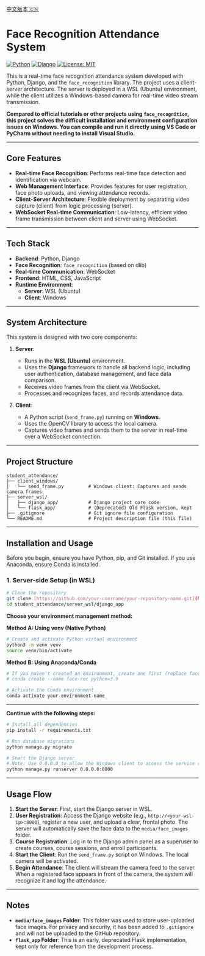 [中文版本 🇨🇳](./README.zh.md)
# Face Recognition Attendance System

[![Python](https://img.shields.io/badge/Python-3.9%2B-blue.svg)](https://www.python.org/)
[![Django](https://img.shields.io/badge/Django-4.x-green.svg)](https://www.djangoproject.com/)
[![License: MIT](https://img.shields.io/badge/License-MIT-yellow.svg)](https://opensource.org/licenses/MIT)

This is a real-time face recognition attendance system developed with Python, Django, and the `face_recognition` library. The project uses a client-server architecture. The server is deployed in a WSL (Ubuntu) environment, while the client utilizes a Windows-based camera for real-time video stream transmission.

**Compared to official tutorials or other projects using `face_recognition`, this project solves the difficult installation and environment configuration issues on Windows. You can compile and run it directly using VS Code or PyCharm without needing to install Visual Studio.**

---

## Core Features

-   **Real-time Face Recognition**: Performs real-time face detection and identification via webcam.
-   **Web Management Interface**: Provides features for user registration, face photo uploads, and viewing attendance records.
-   **Client-Server Architecture**: Flexible deployment by separating video capture (client) from logic processing (server).
-   **WebSocket Real-time Communication**: Low-latency, efficient video frame transmission between client and server using WebSocket.

---

## Tech Stack

-   **Backend**: Python, Django
-   **Face Recognition**: `face_recognition` (based on dlib)
-   **Real-time Communication**: WebSocket
-   **Frontend**: HTML, CSS, JavaScript
-   **Runtime Environment**:
    -   **Server**: WSL (Ubuntu)
    -   **Client**: Windows

---

## System Architecture

This system is designed with two core components:

1.  **Server**:
    -   Runs in the **WSL (Ubuntu)** environment.
    -   Uses the **Django** framework to handle all backend logic, including user authentication, database management, and face data comparison.
    -   Receives video frames from the client via WebSocket.
    -   Processes and recognizes faces, and records attendance data.

2.  **Client**:
    -   A Python script (`send_frame.py`) running on **Windows**.
    -   Uses the OpenCV library to access the local camera.
    -   Captures video frames and sends them to the server in real-time over a WebSocket connection.

---

## Project Structure

```
student_attendance/
├── client_windows/
│   └── send_frame.py         # Windows client: Captures and sends camera frames
├── server_wsl/
│   ├── django_app/           # Django project core code
│   └── flask_app/            # (Deprecated) Old Flask version, kept 
├── .gitignore                # Git ignore file configuration
└── README.md                 # Project description file (this file)
```

---

## Installation and Usage

Before you begin, ensure you have Python, pip, and Git installed. If you use Anaconda, ensure Conda is installed.

### 1. Server-side Setup (in WSL)

```bash
# Clone the repository
git clone [https://github.com/your-username/your-repository-name.git](https://github.com/your-username/your-repository-name.git)
cd student_attendance/server_wsl/django_app
```

**Choose your environment management method:**

**Method A: Using venv (Native Python)**

```bash
# Create and activate Python virtual environment
python3 -m venv venv
source venv/bin/activate
```

**Method B: Using Anaconda/Conda**

```bash
# If you haven't created an environment, create one first (replace face-rec with your env name)
# conda create --name face-rec python=3.9

# Activate the Conda environment
conda activate your-environment-name
```

---
**Continue with the following steps:**

```bash
# Install all dependencies
pip install -r requirements.txt

# Run database migrations
python manage.py migrate

# Start the Django server
# Note: Use 0.0.0.0 to allow the Windows client to access the service running in WSL
python manage.py runserver 0.0.0.0:8000
```

---

## Usage Flow

1.  **Start the Server**: First, start the Django server in WSL.
2.  **User Registration**: Access the Django website (e.g., `http://<your-wsl-ip>:8000`), register a new user, and upload a clear, frontal photo. The server will automatically save the face data to the `media/face_images` folder.
3.  **Course Registration**: Log in to the Django admin panel as a superuser to create courses, course sessions, and enroll participants.
4.  **Start the Client**: Run the `send_frame.py` script on Windows. The local camera will be activated.
5.  **Begin Attendance**: The client will stream the camera feed to the server. When a registered face appears in front of the camera, the system will recognize it and log the attendance.

---

## Notes

-   **`media/face_images` Folder**: This folder was used to store user-uploaded face images. For privacy and security, it has been added to `.gitignore` and will not be uploaded to the GitHub repository.
-   **`flask_app` Folder**: This is an early, deprecated Flask implementation, kept only for reference from the development process.